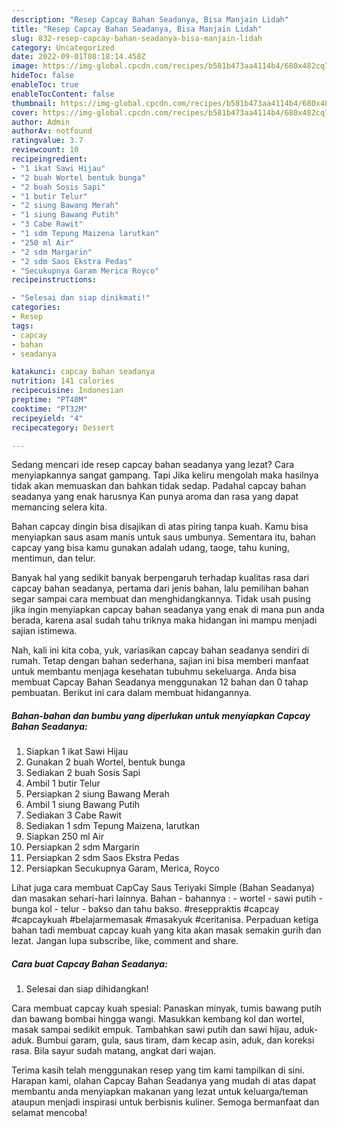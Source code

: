 ```yaml
---
description: "Resep Capcay Bahan Seadanya, Bisa Manjain Lidah"
title: "Resep Capcay Bahan Seadanya, Bisa Manjain Lidah"
slug: 832-resep-capcay-bahan-seadanya-bisa-manjain-lidah
category: Uncategorized
date: 2022-09-01T08:18:14.458Z
image: https://img-global.cpcdn.com/recipes/b581b473aa4114b4/680x482cq70/capcay-bahan-seadanya-foto-resep-utama.jpg
hideToc: false
enableToc: true
enableTocContent: false
thumbnail: https://img-global.cpcdn.com/recipes/b581b473aa4114b4/680x482cq70/capcay-bahan-seadanya-foto-resep-utama.jpg
cover: https://img-global.cpcdn.com/recipes/b581b473aa4114b4/680x482cq70/capcay-bahan-seadanya-foto-resep-utama.jpg
author: Admin
authorAv: notfound
ratingvalue: 3.7
reviewcount: 10
recipeingredient:
- "1 ikat Sawi Hijau"
- "2 buah Wortel bentuk bunga"
- "2 buah Sosis Sapi"
- "1 butir Telur"
- "2 siung Bawang Merah"
- "1 siung Bawang Putih"
- "3 Cabe Rawit"
- "1 sdm Tepung Maizena larutkan"
- "250 ml Air"
- "2 sdm Margarin"
- "2 sdm Saos Ekstra Pedas"
- "Secukupnya Garam Merica Royco"
recipeinstructions:

- "Selesai dan siap dinikmati!"
categories:
- Resep
tags:
- capcay
- bahan
- seadanya

katakunci: capcay bahan seadanya 
nutrition: 141 calories
recipecuisine: Indonesian
preptime: "PT40M"
cooktime: "PT32M"
recipeyield: "4"
recipecategory: Dessert

---
```



Sedang mencari ide resep capcay bahan seadanya yang lezat? Cara menyiapkannya sangat gampang. Tapi Jika keliru mengolah maka hasilnya tidak akan memuaskan dan bahkan tidak sedap. Padahal capcay bahan seadanya yang enak harusnya Kan punya aroma dan rasa yang dapat memancing selera kita.


Bahan capcay dingin bisa disajikan di atas piring tanpa kuah. Kamu bisa menyiapkan saus asam manis untuk saus umbunya. Sementara itu, bahan capcay yang bisa kamu gunakan adalah udang, taoge, tahu kuning, mentimun, dan telur.

Banyak hal yang sedikit banyak berpengaruh terhadap kualitas rasa dari capcay bahan seadanya, pertama dari jenis bahan, lalu pemilihan bahan segar sampai cara membuat dan menghidangkannya. Tidak usah pusing jika ingin menyiapkan capcay bahan seadanya yang enak di mana pun anda berada, karena asal sudah tahu triknya maka hidangan ini mampu menjadi sajian istimewa.


Nah, kali ini kita coba, yuk, variasikan capcay bahan seadanya sendiri di rumah. Tetap dengan bahan sederhana, sajian ini bisa memberi manfaat untuk membantu menjaga kesehatan tubuhmu sekeluarga. Anda bisa membuat Capcay Bahan Seadanya menggunakan 12 bahan dan 0 tahap pembuatan. Berikut ini cara dalam membuat hidangannya.

<!--inarticleads1-->

##### Bahan-bahan dan bumbu yang diperlukan untuk menyiapkan Capcay Bahan Seadanya:

1. Siapkan 1 ikat Sawi Hijau
1. Gunakan 2 buah Wortel, bentuk bunga
1. Sediakan 2 buah Sosis Sapi
1. Ambil 1 butir Telur
1. Persiapkan 2 siung Bawang Merah
1. Ambil 1 siung Bawang Putih
1. Sediakan 3 Cabe Rawit
1. Sediakan 1 sdm Tepung Maizena, larutkan
1. Siapkan 250 ml Air
1. Persiapkan 2 sdm Margarin
1. Persiapkan 2 sdm Saos Ekstra Pedas
1. Persiapkan Secukupnya Garam, Merica, Royco


Lihat juga cara membuat CapCay Saus Teriyaki Simple (Bahan Seadanya) dan masakan sehari-hari lainnya. Bahan - bahannya : - wortel - sawi putih - bunga kol - telur - bakso dan tahu bakso. #reseppraktis #capcay #capcaykuah #belajarmemasak #masakyuk #ceritanisa. Perpaduan ketiga bahan tadi membuat capcay kuah yang kita akan masak semakin gurih dan lezat. Jangan lupa subscribe, like, comment and share. 

<!--inarticleads2-->

##### Cara buat Capcay Bahan Seadanya:


1. Selesai dan siap dihidangkan!

Cara membuat capcay kuah spesial: Panaskan minyak, tumis bawang putih dan bawang bombai hingga wangi. Masukkan kembang kol dan wortel, masak sampai sedikit empuk. Tambahkan sawi putih dan sawi hijau, aduk-aduk. Bumbui garam, gula, saus tiram, dam kecap asin, aduk, dan koreksi rasa. Bila sayur sudah matang, angkat dari wajan. 

Terima kasih telah menggunakan resep yang tim kami tampilkan di sini. Harapan kami, olahan Capcay Bahan Seadanya yang mudah di atas dapat membantu anda menyiapkan makanan yang lezat untuk keluarga/teman ataupun menjadi inspirasi untuk berbisnis kuliner. Semoga bermanfaat dan selamat mencoba!
